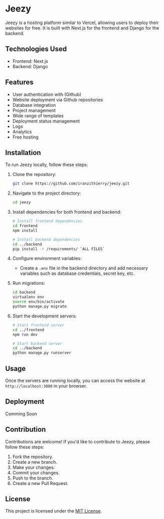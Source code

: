 # Jeezy

Jeezy is a  hosting platform similar to Vercel, allowing users to deploy their websites for free. It is built with Next.js for the frontend and Django for the backend.

## Technologies Used

- Frontend: Next.js
- Backend: Django

## Features

- User authentication with (Github)
- Website deployment via Github repositories
- Database integration
- Project management
- Wide range of templates
- Deployment status management
- Logs
- Analytics
- Free hosting

## Installation

To run Jeezy locally, follow these steps:

1. Clone the repository:

   ```bash
   git clone https://github.com/iranzithierry/jeezy.git
   ```

2. Navigate to the project directory:

   ```bash
   cd jeezy
   ```

3. Install dependencies for both frontend and backend:

   ```bash
   # Install frontend dependencies
   cd frontend
   npm install

   # Install backend dependencies
   cd ../backend
   pip install -r /requirements/ `ALL FILES`

   ```

4. Configure environment variables:
   
   - Create a `.env` file in the backend directory and add necessary variables such as database credentials, secret key, etc.

5. Run migrations:

   ```bash
   cd backend
   virtualenv env
   source env/bin/activate
   python manage.py migrate
   ```

6. Start the development servers:

   ```bash
   # Start frontend server
   cd ../frontend
   npm run dev

   # Start backend server
   cd ../backend
   python manage.py runserver
   ```

## Usage

Once the servers are running locally, you can access the website at `http://localhost:3000` in your browser.

## Deployment
Comming Soon

## Contribution

Contributions are welcome! If you'd like to contribute to Jeezy, please follow these steps:

1. Fork the repository.
2. Create a new branch.
3. Make your changes.
4. Commit your changes.
5. Push to the branch.
6. Create a new Pull Request.

## License

This project is licensed under the [MIT License](LICENSE).
```